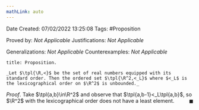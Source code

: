 ```yaml
---
mathLink: auto
---
```


<div class="topSpace"></div>

Date Created: 07/02/2022 13:25:08
Tags: #Proposition

Proved by: _Not Applicable_
Justifications: _Not Applicable_

Generalizations: _Not Applicable_
Counterexamples: _Not Applicable_

``` ad-Proposition
title: Proposition.

_Let $\tpl{\R,<}$ be the set of real numbers equipped with its standard order. Then the ordered set $\tpl{\R^2,<_L}$ where $<_L$ is the lexicographical order on $\R^2$ is unbounded._

```

_Proof_. Take $\tpl{a,b}\in\R^2$ and observe that $\tpl{a,b-1}<_L\tpl{a,b}$, so $\R^2$ with the lexicographical order does not have a least element.<span style="float:right;">$\blacksquare$</span>
